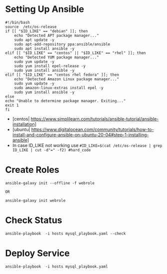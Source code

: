 #  Setting Up Ansible

```
#!/bin/bash
source  /etc/os-release
if [[ "$ID_LIKE" == "debian" ]]; then
    echo "Detected APT package manager..."
    sudo apt update -y
    sudo apt-add-repository ppa:ansible/ansible
    sudo apt install ansible -y
elif [[ "$ID_LIKE" == "centos" || "$ID_LIKE" == "rhel" ]]; then
    echo "Detected YUM package manager..."
    sudo yum update -y
    sudo yum install epel-release -y
    sudo yum install ansible -y
elif [[ "$ID_LIKE" == "centos rhel fedora" ]]; then
    echo "Detected Amazon Linux package manager..."
    sudo yum update -y
    sudo amazon-linux-extras install epel -y
    sudo yum install ansible -y
else
echo "Unable to determine package manager. Exiting..."
exit 1
fi
```
- [centos| https://www.simplilearn.com/tutorials/ansible-tutorial/ansible-installation]
- [ubuntu| https://www.digitalocean.com/community/tutorials/how-to-install-and-configure-ansible-on-ubuntu-20-04#step-1-installing-ansible]
- In case ID_LIKE not working use `#ID_LIKE=$(cat /etc/os-release | grep ID_LIKE | cut -d"=" -f2) #hard_code`
# Create Roles
```
ansible-galaxy init --offline -f webrole

OR

ansible-galaxy init webrole
```
# Check Status
```
ansible-playbook  -i hosts mysql_playbook.yaml --check
```
# Deploy Service
```
ansible-playbook  -i hosts mysql_playbook.yaml 
```